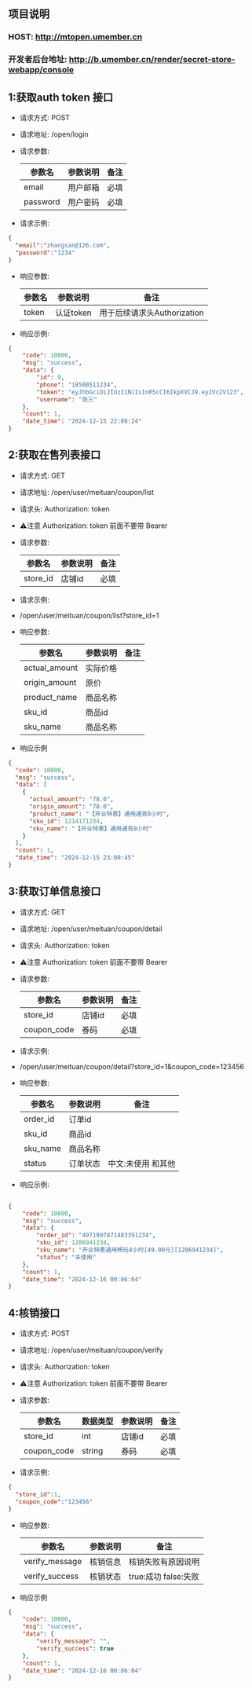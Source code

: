 ## 项目说明
### HOST: http://mtopen.umember.cn
### 开发者后台地址: http://b.umember.cn/render/secret-store-webapp/console

## 1:获取auth token 接口

- 请求方式: POST
- 请求地址: /open/login

- 请求参数:

  | 参数名      | 参数说明 | 备注 |
  |----------|------|----|
  | email    | 用户邮箱 | 必填 |
  | password | 用户密码 | 必填 |

- 请求示例:
```json
{
  "email":"zhangsan@126.com",
  "password":"1234"
}
```
- 响应参数:

  | 参数名   | 参数说明    | 备注                   |
  |-------|---------|----------------------|
  | token | 认证token | 用于后续请求头Authorization |

- 响应示例:
```json
{
    "code": 10000,
    "msg": "success",
    "data": {
        "id": 9,
        "phone": "18500511234",
        "token": "eyJhbGciOiJIUzI1NiIsInR5cCI6IkpXVCJ9.eyJVc2V123",
        "username": "张三"
    },
    "count": 1,
    "date_time": "2024-12-15 22:08:24"
}
```


## 2:获取在售列表接口

- 请求方式: GET
- 请求地址: /open/user/meituan/coupon/list
- 请求头: Authorization: token
- ⚠️注意 Authorization: token 前面不要带 Bearer
- 请求参数:

  | 参数名      | 参数说明 | 备注 |
  |----------|------|----|
  | store_id | 店铺id | 必填 |

- 请求示例:
- /open/user/meituan/coupon/list?store_id=1

- 响应参数:

  | 参数名           | 参数说明 | 备注 |
  |---------------|------|----|
  | actual_amount | 实际价格 |    |
  | origin_amount | 原价   |    |
  | product_name  | 商品名称 |    |
  | sku_id        | 商品id |    |
  | sku_name      | 商品名称 |    |

- 响应示例
```json
{
  "code": 10000,
  "msg": "success",
  "data": [
    {
      "actual_amount": "78.0",
      "origin_amount": "78.0",
      "product_name": "【开业特惠】通用通宵8小时",
      "sku_id": 1214171234,
      "sku_name": "【开业特惠】通用通宵8小时"
    }
  ],
  "count": 1,
  "date_time": "2024-12-15 23:00:45"
}
```

## 3:获取订单信息接口

- 请求方式: GET
- 请求地址: /open/user/meituan/coupon/detail
- 请求头: Authorization: token
- ⚠️注意 Authorization: token 前面不要带 Bearer
- 请求参数:

  | 参数名         | 参数说明 | 备注 |
  |-------------|------|----|
  | store_id    | 店铺id | 必填 |
  | coupon_code | 券码   | 必填 |

- 请求示例:
- /open/user/meituan/coupon/detail?store_id=1&coupon_code=123456

- 响应参数:

    | 参数名      | 参数说明 | 备注         |
    |----------|------|------------|
    | order_id | 订单id |            |
    | sku_id   | 商品id |            |
    | sku_name | 商品名称 |            |
    | status   | 订单状态 | 中文:未使用 和其他 |

- 响应示例:
```json

{
    "code": 10000,
    "msg": "success",
    "data": {
        "order_id": "4971997871483391234",
        "sku_id": 1206941234,
        "sku_name": "开业特惠通用畅玩4小时[49.00元][1206941234]",
        "status": "未使用"
    },
    "count": 1,
    "date_time": "2024-12-16 00:06:04"
}

```

## 4:核销接口

- 请求方式: POST
- 请求地址: /open/user/meituan/coupon/verify
- 请求头: Authorization: token
- ⚠️注意 Authorization: token 前面不要带 Bearer
- 请求参数:

  | 参数名         | 数据类型   | 参数说明 | 备注 |
  |-------------|--------|------|----|
  | store_id    | int    | 店铺id | 必填 |
  | coupon_code | string | 券码   | 必填 |

- 请求示例:
```json
{
  "store_id":1,
  "coupon_code":"123456"
}
```

- 响应参数:

  | 参数名            | 参数说明 | 备注               |
  |----------------|------|------------------|
  | verify_message | 核销信息 | 核销失败有原因说明        |
  | verify_success | 核销状态 | true:成功 false:失败 |

- 响应示例
```json
{
    "code": 10000,
    "msg": "success",
    "data": {
        "verify_message": "",
        "verify_success": true
    },
    "count": 1,
    "date_time": "2024-12-16 00:06:04"
}

```
  